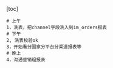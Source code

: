 [toc]



```shell
# 上午
1，洗表，把channel字段洗入到im_orders报表
# 下午
2, 洗表校验ok
3，开始看分国家分平台分渠道报表等
# 晚上
4，沟通营销组报表
```

